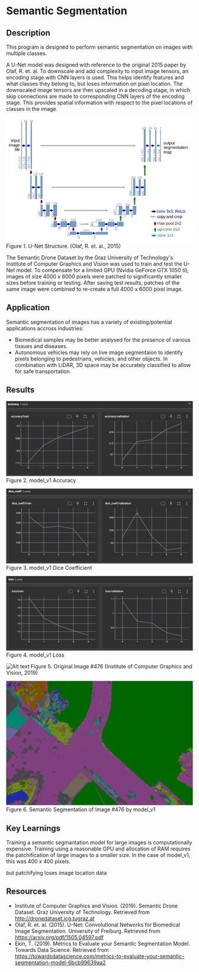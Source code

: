 # Semantic Segmentation

## Description

This program is designed to perform semantic segmentation on images with multiple classes. 

A U-Net model was designed with reference to the original 2015 paper by Olaf, R. et. al. To downscale and add complexity to input image tensors, an encoding stage with CNN layers is used. This helps identify features and what classes they belong to, but loses information on pixel location. The downscaled image tensors are then upscaled in a decoding stage, in which skip connections are made to corresponding CNN layers of the encoding stage. This provides spatial information with respect to the pixel locations of classes in the image.

![Alt text](README_assets/UNET_structure.png)
Figure 1. U-Net Structure. (Olaf, R. et. al., 2015)

The Semantic Drone Dataset by the Graz University of Technology's Institute of Computer Graphics and Vision was used to train and test the U-Net model. To compensate for a limited GPU (Nvidia GeForce GTX 1050 ti), images of size 4000 x 6000 pixels were patched to significantly smaller sizes before training or testing. After saving test results, patches of the same image were combined to re-create a full 4000 x 6000 pixel image.

## Application

Semantic segmentation of images has a variety of existing/potential applications accross industries:
- Biomedical samples may be better analysed for the presence of various tissues and diseases.
- Autonomous vehicles may rely on live image segmentaion to identify pixels belonging to pedestrians, vehicles, and other objects. In combination with LiDAR, 3D space may be accurately classified to allow for safe transportation.

## Results

![Alt text](README_assets/model_v1_accuracy.png)
Figure 2. model_v1 Accuracy

![Alt text](README_assets/model_v1_dice_coeff.png)
Figure 3. model_v1 Dice Coefficient

![Alt text](README_assets/model_v1_loss.png)
Figure 4. model_v1 Loss

![Alt text](README_assets/476.jpg)
Figure 5. Original Image #476 (Institute of Computer Graphics and Vision, 2019)

![Alt text](README_assets/model_v1_476.png)
Figure 6. Semantic Segmentation of Image #476 by model_v1

## Key Learnings

Training a semantic segmantation model for large images is computationally expensive. Training using a reasonable GPU and allocation of RAM requires the patchification of large images to a smaller size. In the case of model_v1, this was 400 x 400 pixels.

but patchifying loses image location data


## Resources

- Institute of Computer Graphics and Vision. (2019). Semantic Drone Dataset. Graz University of Technology. Retrieved from http://dronedataset.icg.tugraz.at
- Olaf, R. et. al. (2015). U-Net: Convolutional Networks for Biomedical Image Segmentation. University of Freiburg. Retrieved from https://arxiv.org/pdf/1505.04597.pdf
- Ekin, T. (2019). Metrics to Evaluate your Semantic Segmentation Model. Towards Data Science. Retrieved from https://towardsdatascience.com/metrics-to-evaluate-your-semantic-segmentation-model-6bcb99639aa2